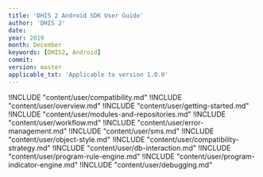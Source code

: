 ```yaml
---
title: 'DHIS 2 Android SDK User Guide'
author: 'DHIS 2'
date:
year: 2019
month: December
keywords: [DHIS2, Android]
commit:
version: master
applicable_txt: 'Applicable to version 1.0.0'
---
```

<!--DHIS2-SECTION-ID:index-->

!INCLUDE "content/user/compatibility.md"
!INCLUDE "content/user/overview.md"
!INCLUDE "content/user/getting-started.md"
!INCLUDE "content/user/modules-and-repositories.md"
!INCLUDE "content/user/workflow.md"
!INCLUDE "content/user/error-management.md"
!INCLUDE "content/user/sms.md"
!INCLUDE "content/user/object-style.md"
!INCLUDE "content/user/compatibility-strategy.md"
!INCLUDE "content/user/db-interaction.md"
!INCLUDE "content/user/program-rule-engine.md"
!INCLUDE "content/user/program-indicator-engine.md"
!INCLUDE "content/user/debugging.md"

